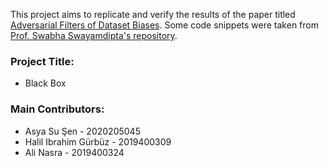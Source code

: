 This project aims to replicate and verify the results of the paper titled [Adversarial Filters of Dataset Biases](https://dl.acm.org/doi/abs/10.5555/3524938.3525039). Some code snippets were taken from [Prof. Swabha Swayamdipta's repository](https://github.com/swabhs/notebooks_for_aflite).

### Project Title:
* Black Box
### Main Contributors:
* Asya Su Şen           - 2020205045
* Halil Ibrahim Gürbüz  - 2019400309
* Ali Nasra             - 2019400324
